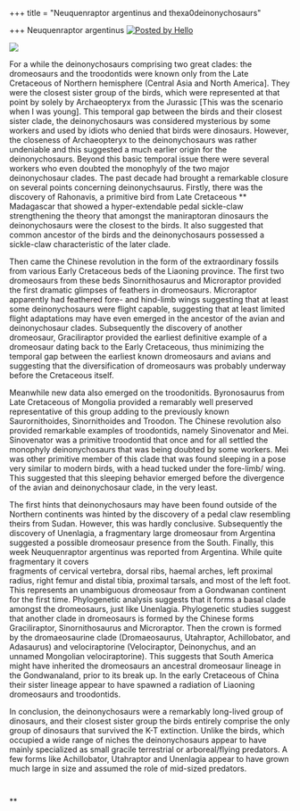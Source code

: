 +++
title = "Neuquenraptor argentinus and thexa0deinonychosaurs"

+++
Neuquenraptor argentinus [![Posted by
Hello](https://i0.wp.com/photos1.blogger.com/pbh.gif)](http://www.hello.com/)

[![](https://i2.wp.com/photos1.blogger.com/img/133/1300/400/NEUQUEN.jpg)](http://photos1.blogger.com/img/133/1300/640/NEUQUEN.jpg)

For a while the deinonychosaurs comprising two great clades: the
dromeosaurs and the troodontids were known only from the Late Cretaceous
of Northern hemisphere (Central Asia and North America\]. They were the
closest sister group of the birds, which were represented at that point
by solely by Archaeopteryx from the Jurassic \[This was the scenario
when I was young\]. This temporal gap between the birds and their
closest sister clade, the deinonychosaurs was considered mysterious by
some workers and used by idiots who denied that birds were dinosaurs.
However, the closeness of Archaeopteryx to the deinonychosaurs was
rather undeniable and this suggested a much earlier origin for the
deinonychosaurs. Beyond this basic temporal issue there were several
workers who even doubted the monophyly of the two major deinonychosaur
clades. The past decade had brought a remarkable closure on several
points concerning deinonychsaurus. Firstly, there was the discovery of
Rahonavis, a primitive bird from Late Cretaceous ** Madagascar that
showed a hyper-extendable pedal sickle-claw strengthening the theory
that amongst the maniraptoran dinosaurs the deinonychosaurs were the
closest to the birds. It also suggested that common ancestor of the
birds and the deinonychosaurs possessed a sickle-claw characteristic of
the later clade.

Then came the Chinese revolution in the form of the extraordinary
fossils from various Early Cretaceous beds of the Liaoning province. The
first two dromeosaurs from these beds Sinornithosaurus and Microraptor
provided the first dramatic glimpses of feathers in dromeosaurs.
Microraptor apparently had feathered fore- and hind-limb wings
suggesting that at least some deinonychosaurs were flight capable,
suggesting that at least limited flight adaptations may have even
emerged in the ancestor of the avian and deinonychosaur clades.
Subsequently the discovery of another dromeosaur, Graciliraptor provided
the earliest definitive example of a dromeosaur dating back to the Early
Cretaceous, thus minimizing the temporal gap between the earliest known
dromeosaurs and avians and suggesting that the diversification of
dromeosaurs was probably underway before the Cretaceous itself.

Meanwhile new data also emerged on the troodonitids. Byronosaurus from
Late Cretaceous of Mongolia provided a remarably well preserved
representative of this group adding to the previously known
Saurornithoides, Sinornithoides and Troodon. The Chinese revolution also
provided remarkable examples of troodontids, namely Sinovenator and Mei.
Sinovenator was a primitive troodontid that once and for all settled the
monophyly deinonychosaurs that was being doubted by some workers. Mei
was other primitive member of this clade that was found sleeping in a
pose very similar to modern birds, with a head tucked under the
fore-limb/ wing. This suggested that this sleeping behavior emerged
before the divergence of the avian and deinonychosaur clade, in the very
least.

The first hints that deinonychosaurs may have been found outside of the
Northern continents was hinted by the discovery of a pedal claw
resembling theirs from Sudan. However, this was hardly conclusive.
Subsequently the discovery of Unenlagia, a fragmentary large dromeosaur
from Argentina suggested a possible dromeosaur presence from the South.
Finally, this week Neuquenraptor argentinus was reported from Argentina.
While quite fragmentary it covers  
fragments of cervical vertebra, dorsal ribs, haemal arches, left
proximal radius, right femur and distal tibia, proximal tarsals, and
most of the left foot. This represents an unambiguous dromeosaur from a
Gondwanan continent for the first time. Phylogenetic analysis suggests
that it forms a basal clade amongst the dromeosaurs, just like
Unenlagia. Phylogenetic studies suggest that another clade in
dromeosaurs is formed by the Chinese forms Graciliraptor,
Sinornithosaurus and Microraptor. Then the crown is formed by the
dromaeosaurine clade (Dromaeosaurus, Utahraptor, Achillobator, and
Adasaurus) and velociraptorine (Velociraptor, Deinonychus, and an
unnamed Mongolian velociraptorine). This suggests that South America
might have inherited the dromeosaurs an ancestral dromeosaur lineage in
the Gondwanaland, prior to its break up. In the early Cretaceous of
China their sister lineage appear to have spawned a radiation of
Liaoning dromeosaurs and troodontids.

In conclusion, the deinonychosaurs were a remarkably long-lived group of
dinosaurs, and their closest sister group the birds entirely comprise
the only group of dinosaurs that survived the K-T extinction. Unlike the
birds, which occupied a wide range of niches the deinonychosaurs appear
to have mainly specialized as small gracile terrestrial or
arboreal/flying predators. A few forms like Achillobator, Utahraptor and
Unenlagia appear to have grown much large in size and assumed the role
of mid-sized predators.

``` 
```

``` 
```

**
